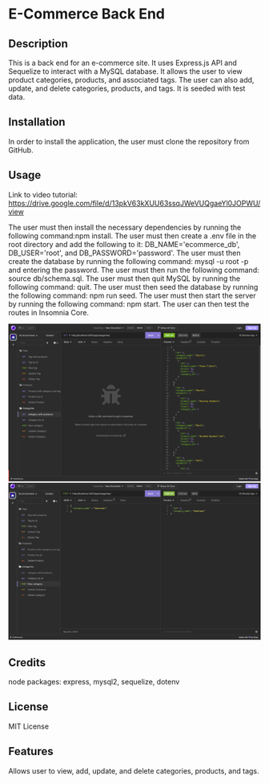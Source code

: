 # E-Commerce Back End

## Description

This is a back end for an e-commerce site. It uses Express.js API and Sequelize to interact with a MySQL database. It allows the user to view product categories, products, and associated tags. The user can also add, update, and delete categories, products, and tags. It is seeded with test data. 

## Installation

In order to install the application, the user must clone the repository from GitHub.

## Usage

Link to video tutorial: https://drive.google.com/file/d/13pkV63kXUU63ssqJWeVUQgaeYl0JOPWU/view

The user must then install the necessary dependencies by running the following command:npm install. 
The user must then create a .env file in the root directory and add the following to it: DB_NAME='ecommerce_db', DB_USER='root', and DB_PASSWORD='password'. The user must then create the database by running the following command: mysql -u root -p and entering the password. The user must then run the following command: source db/schema.sql. The user must then quit MySQL by running the following command: quit. The user must then seed the database by running the following command: npm run seed. The user must then start the server by running the following command: npm start. The user can then test the routes in Insomnia Core.


![alt text](./assets/images/categoryGetRoute.png)
![alt text](./assets/images/categoryPost.png)

## Credits

node packages: express, mysql2, sequelize, dotenv

## License

MIT License

## Features

Allows user to view, add, update, and delete categories, products, and tags. 